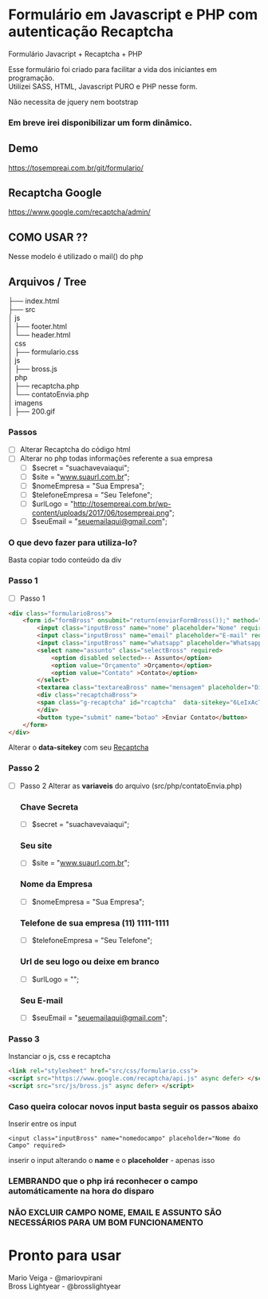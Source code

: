 # Formulário em Javascript e PHP com autenticação Recaptcha
Formulário Javacript + Recaptcha + PHP 

Esse formulário foi criado para facilitar a vida dos iniciantes em programação.<br>
Utilizei SASS, HTML, Javascript PURO e PHP nesse form.

Não necessita de jquery nem bootstrap

### Em breve irei disponibilizar um form dinâmico.

## Demo
https://tosempreai.com.br/git/formulario/

## Recaptcha Google 
https://www.google.com/recaptcha/admin/

## COMO USAR ??
Nesse modelo é utilizado o mail() do php

## Arquivos / Tree

├── index.html<br>
├── src<br>
│   js<br>
│   ├── footer.html<br>
│   └── header.html<br>
│   css<br>
│   ├── formulario.css<br>
│   js<br>
│   ├── bross.js<br>
│   php<br>
│   ├── recaptcha.php<br>
│   └── contatoEnvia.php<br>
│   imagens<br>
│   ├── 200.gif<br>

### Passos

- [ ] Alterar Recaptcha do código html
- [ ] Alterar no php todas informações referente a sua empresa
    - [ ] $secret = "suachavevaiaqui";
    - [ ] $site = "www.suaurl.com.br";
    - [ ] $nomeEmpresa = "Sua Empresa";
    - [ ] $telefoneEmpresa = "Seu Telefone";
    - [ ] $urlLogo = "http://tosempreai.com.br/wp-content/uploads/2017/06/tosempreai.png";
    - [ ] $seuEmail = "seuemailaqui@gmail.com";

### O que devo fazer para utiliza-lo?
Basta copiar todo conteúdo da div

### Passo 1

- [ ] Passo 1

```HTML
<div class="formularioBross">
    <form id="formBross" onsubmit="return(enviarFormBross());" method="POST">
        <input class="inputBross" name="nome" placeholder="Nome" required>
        <input class="inputBross" name="email" placeholder="E-mail" required type="email">
        <input class="inputBross" name="whatsapp" placeholder="Whatsapp" required>
        <select name="assunto" class="selectBross" required>
            <option disabled selected>-- Assunto</option>
            <option value="Orçamento" >Orçamento</option>
            <option value="Contato" >Contato</option>
        </select>
        <textarea class="textareaBross" name="mensagem" placeholder="Digite sua mensagem" ></textarea>
        <div class="recaptchaBross">
        <span class="g-recaptcha" id="rcaptcha"  data-sitekey="6LeIxAcTAAAAAJcZVRqyHh71UMIEGNQ_MXjiZKhI"></span>
        </div>
        <button type="submit" name="botao" >Enviar Contato</button>
    </form>
</div>
```
Alterar o **data-sitekey** com seu [Recaptcha](https://www.google.com/recaptcha/admin/)


### Passo 2

- [ ] Passo 2
Alterar as **variaveis** do arquivo (src/php/contatoEnvia.php)
    ### Chave Secreta
    - [ ] $secret = "suachavevaiaqui";
    ### Seu site
    - [ ] $site = "www.suaurl.com.br";
    ### Nome da Empresa
    - [ ] $nomeEmpresa = "Sua Empresa";
    ### Telefone de sua empresa (11) 1111-1111
    - [ ] $telefoneEmpresa = "Seu Telefone";
    ### Url de seu logo ou deixe em branco
    - [ ] $urlLogo = "";
    ### Seu E-mail
    - [ ] $seuEmail = "seuemailaqui@gmail.com";

### Passo 3
Instanciar o js, css e recaptcha
```HTML
<link rel="stylesheet" href="src/css/formulario.css">
<script src="https://www.google.com/recaptcha/api.js" async defer> </script>
<script src="src/js/bross.js" async defer> </script>
```

### Caso queira colocar novos input basta seguir os passos abaixo

Inserir entre os input 
```
<input class="inputBross" name="nomedocampo" placeholder="Nome do Campo" required>
```
inserir o input alterando o **name** e o **placeholder** - apenas isso

### LEMBRANDO que o php irá reconhecer o campo automáticamente na hora do disparo


### NÃO EXCLUIR CAMPO NOME, EMAIL E ASSUNTO SÃO NECESSÁRIOS PARA UM BOM FUNCIONAMENTO


# Pronto para usar
Mario Veiga - @mariovpirani<br>
Bross Lightyear - @brosslightyear<br>



